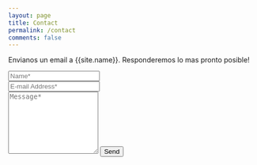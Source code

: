 ```yaml
---
layout: page
title: Contact
permalink: /contact
comments: false
---
```


<form action="{{ site.formspree }}" method="POST">
<p class="mb-4">Envianos un email a {{site.name}}. Responderemos lo mas pronto posible!</p>
<div class="form-group row">
<div class="col-md-6">
<input class="form-control" type="text" name="name" placeholder="Name*" required>
</div>
<div class="col-md-6">
<input class="form-control" type="email" name="_replyto" placeholder="E-mail Address*" required>
</div>
</div>
<textarea rows="8" class="form-control mb-3" name="message" placeholder="Message*" required></textarea>
<input class="btn btn-dark" type="submit" value="Send">
</form>